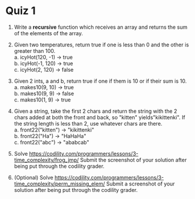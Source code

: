 # Quiz 1

1. Write a **recursive** function which receives an array and returns the sum of the elements of the array.


2.	Given two temperatures, return true if one is less than 0 and the other is greater than 100.  
    a.	icyHot(120, -1) → true  
    b.	icyHot(-1, 120) → true  
    c.	icyHot(2, 120) → false  

3.	Given 2 ints, a and b, return true if one if them is 10 or if their sum is 10.  
    a.	makes10(9, 10) → true  
    b.	makes10(9, 9) → false  
    c.	makes10(1, 9) → true  

4.	Given a string, take the first 2 chars and return the string with the 2 chars added at both the front and back, so "kitten" yields"kikittenki". If the string length is less than 2, use whatever chars are there.  
    a.	front22("kitten") → "kikittenki"  
    b.	front22("Ha") → "HaHaHa"  
    c.	front22("abc") → "ababcab"  


5. Solve https://codility.com/programmers/lessons/3-time_complexity/frog_jmp/
  Submit the screenshot of your solution after being put through the codility grader.

10. (Optional) Solve https://codility.com/programmers/lessons/3-time_complexity/perm_missing_elem/
  Submit a screenshot of your solution after being put through the codility grader.

